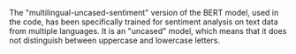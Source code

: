 The "multilingual-uncased-sentiment" version of the BERT model, used in the code, has been specifically trained for sentiment analysis on text data from multiple languages. It is an "uncased" model, which means that it does not distinguish between uppercase and lowercase letters.
